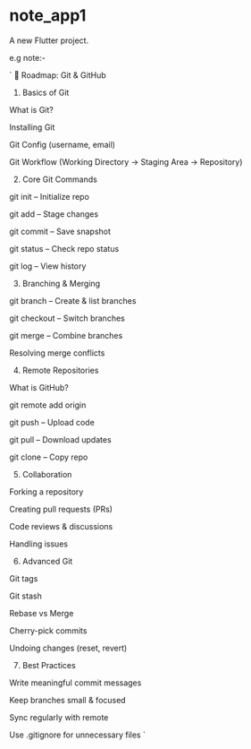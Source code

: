 # note_app1

A new Flutter project.


e.g note:-

`
🚀 Roadmap: Git & GitHub

1. Basics of Git

What is Git?

Installing Git

Git Config (username, email)

Git Workflow (Working Directory → Staging Area → Repository)

2. Core Git Commands

git init – Initialize repo

git add – Stage changes

git commit – Save snapshot

git status – Check repo status

git log – View history

3. Branching & Merging

git branch – Create & list branches

git checkout – Switch branches

git merge – Combine branches

Resolving merge conflicts

4. Remote Repositories

What is GitHub?

git remote add origin <url>

git push – Upload code

git pull – Download updates

git clone – Copy repo

5. Collaboration

Forking a repository

Creating pull requests (PRs)

Code reviews & discussions

Handling issues

6. Advanced Git

Git tags

Git stash

Rebase vs Merge

Cherry-pick commits

Undoing changes (reset, revert)

7. Best Practices

Write meaningful commit messages

Keep branches small & focused

Sync regularly with remote

Use .gitignore for unnecessary files
`